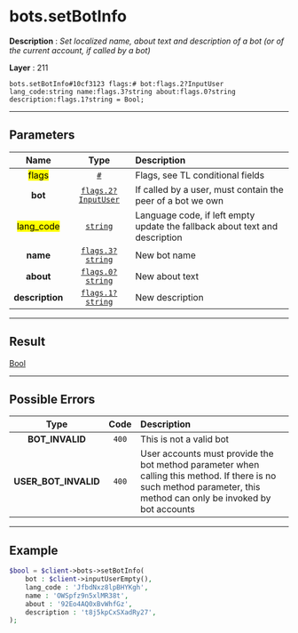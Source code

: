 # bots.setBotInfo

**Description** : *Set localized name, about text and description of a bot \(or of the current account, if called by a bot\)*

**Layer** : 211

```tl
bots.setBotInfo#10cf3123 flags:# bot:flags.2?InputUser lang_code:string name:flags.3?string about:flags.0?string description:flags.1?string = Bool;
```

---

## Parameters

| Name | Type | Description |
| :---: | :---: | :--- |
| <mark>flags</mark> | [`#`](type/#) | Flags, see TL conditional fields |
| **bot** | [`flags.2?InputUser`](type/InputUser) | If called by a user, must contain the peer of a bot we own |
| <mark>lang_code</mark> | [`string`](type/string) | Language code, if left empty update the fallback about text and description |
| **name** | [`flags.3?string`](type/string) | New bot name |
| **about** | [`flags.0?string`](type/string) | New about text |
| **description** | [`flags.1?string`](type/string) | New description |

---

## Result

[Bool](type/Bool)

---

## Possible Errors

| Type | Code | Description |
| :---: | :---: | :--- |
| **BOT_INVALID** | `400` | This is not a valid bot |
| **USER_BOT_INVALID** | `400` | User accounts must provide the bot method parameter when calling this method. If there is no such method parameter, this method can only be invoked by bot accounts |

---

## Example

```php
$bool = $client->bots->setBotInfo(
	bot : $client->inputUserEmpty(),
	lang_code : 'JfbdNxz8lpBHYKgh',
	name : 'OWSpfz9n5xlMR38t',
	about : '92Eo4AQ0xBvWhfGz',
	description : 't8j5kpCxSXadRy27',
);
```